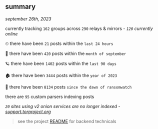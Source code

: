 
## summary
_september 26th, 2023_

currently tracking `162` groups across `290` relays & mirrors - _`120` currently online_

⏲ there have been `21` posts within the `last 24 hours`

🦈 there have been `420` posts within the `month of september`

🪐 there have been `1402` posts within the `last 90 days`

🏚 there have been `3444` posts within the `year of 2023`

🦕 there have been `8134` posts `since the dawn of ransomwatch`

there are `95` custom parsers indexing posts

_`20` sites using v2 onion services are no longer indexed - [support.torproject.org](https://support.torproject.org/onionservices/v2-deprecation/)_

> see the project [README](https://github.com/joshhighet/ransomwatch#ransomwatch--) for backend technicals
